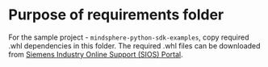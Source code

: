 # Purpose of requirements folder

For the sample project - `mindsphere-python-sdk-examples`, copy required .whl dependencies in this folder.
The required .whl files can be downloaded from [Siemens Industry Online Support (SIOS) Portal](https://support.industry.siemens.com/cs/document/109757603/mindsphere-sdk-for-java-and-node-js?dti=0&lc=en-US).